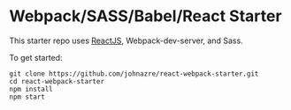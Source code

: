 # Webpack/SASS/Babel/React Starter

This starter repo uses [ReactJS](https://facebook.github.io/react/), Webpack-dev-server, and Sass.

To get started:

```
git clone https://github.com/johnazre/react-webpack-starter.git
cd react-webpack-starter
npm install
npm start
```

